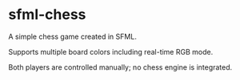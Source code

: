 # sfml-chess
A simple chess game created in SFML.

Supports multiple board colors including real-time RGB mode.

Both players are controlled manually; no chess engine is integrated.
